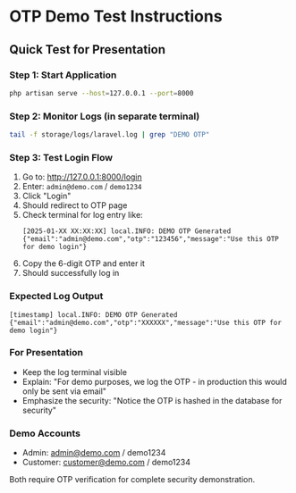 # OTP Demo Test Instructions

## Quick Test for Presentation

### Step 1: Start Application
```bash
php artisan serve --host=127.0.0.1 --port=8000
```

### Step 2: Monitor Logs (in separate terminal)
```bash
tail -f storage/logs/laravel.log | grep "DEMO OTP"
```

### Step 3: Test Login Flow
1. Go to: http://127.0.0.1:8000/login
2. Enter: `admin@demo.com` / `demo1234`
3. Click "Login"
4. Should redirect to OTP page
5. Check terminal for log entry like:
   ```
   [2025-01-XX XX:XX:XX] local.INFO: DEMO OTP Generated {"email":"admin@demo.com","otp":"123456","message":"Use this OTP for demo login"}
   ```
6. Copy the 6-digit OTP and enter it
7. Should successfully log in

### Expected Log Output
```
[timestamp] local.INFO: DEMO OTP Generated {"email":"admin@demo.com","otp":"XXXXXX","message":"Use this OTP for demo login"}
```

### For Presentation
- Keep the log terminal visible
- Explain: "For demo purposes, we log the OTP - in production this would only be sent via email"
- Emphasize the security: "Notice the OTP is hashed in the database for security"

### Demo Accounts
- Admin: admin@demo.com / demo1234
- Customer: customer@demo.com / demo1234

Both require OTP verification for complete security demonstration.
